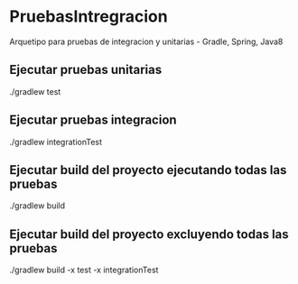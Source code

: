 # PruebasIntregracion
Arquetipo para pruebas de integracion y unitarias - Gradle, Spring, Java8

## Ejecutar pruebas unitarias
./gradlew test

## Ejecutar pruebas integracion
./gradlew integrationTest

## Ejecutar build del proyecto ejecutando todas las pruebas
./gradlew build

## Ejecutar build del proyecto excluyendo todas las pruebas
./gradlew build -x test -x integrationTest